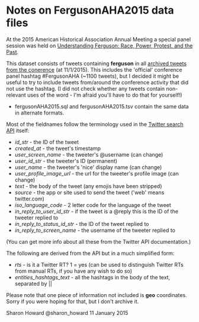 Notes on FergusonAHA2015 data files
========================

At the 2015 American Historical Association Annual Meeting a special panel session was held on [Understanding Ferguson: Race, Power, Protest, and the Past](https://aha.confex.com/aha/2015/webprogram/Session12609.html).

This dataset consists of tweets containing **ferguson** in all [archived tweets from the conerence](http://thebroadside.org/tw-archives/index.php?archive=AHA2015) (at 11/1/2015). This includes the 'official' conference panel hashtag #FergusonAHA (~1100 tweets), but I decided it might be useful to try to include tweets from/around the conference activity that did not use the hashtag. (I did not check whether any tweets contain non-relevant uses of the word - I'm afraid you'll have to do that for yourself!)

* fergusonAHA2015.sql and fergusonAHA2015.tsv contain the same data in alternate formats.

Most of the fieldnames follow the terminology used in the [Twitter search API](https://dev.twitter.com/rest/reference/get/search/tweets) itself:

* *id_str* - the ID of the tweet
* *created_at* - the tweet's timestamp
* *user_screen_name* - the tweeter's @username (can change)
* *user_id_str* - the tweeter's ID (permanent)
* *user_name* - the tweeter's 'nice' display name (can change)
* *user_profile_image_url* - the url for the tweeter's profile image (can change)
* *text* - the body of the tweet (any emojis have been stripped)
* *source* - the app or site used to send the tweet ('web' means twitter.com)
* *iso_language_code* - 2 letter code for the language of the tweet
* *in_reply_to_user_id_str* - if the tweet is a @reply this is the ID of the tweeter replied to
* *in_reply_to_status_id_str* - the ID of the tweet replied to
* *in_reply_to_screen_name* - the username of the tweeter replied to

(You can get more info about all these from the Twitter API documentation.)

The following are derived from the API but in a much simplified form:

* *rts* - is it a Twitter RT? 1 = yes (can be used to distinguish Twitter RTs from manual RTs, if you have any wish to do so)
* *entities_hashtags_text* - all the hashtags in the body of the text, separated by || 

Please note that one piece of information not included is **geo** coordinates. Sorry if you were hoping for that, but I don't archive it.

Sharon Howard @sharon_howard
11 January 2015